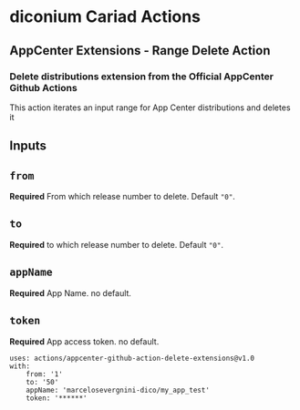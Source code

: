# diconium Cariad Actions
## AppCenter Extensions - Range Delete Action
### Delete distributions extension from the Official AppCenter Github Actions

This action iterates an input range for App Center distributions and deletes it

## Inputs

## `from`

**Required** From which release number to delete. Default `"0"`.

## `to`

**Required** to which release number to delete. Default `"0"`.

## `appName`

**Required** App Name. no default.

## `token`

**Required** App access token. no default.
```
uses: actions/appcenter-github-action-delete-extensions@v1.0
with:
    from: '1'
    to: '50'
    appName: 'marcelosevergnini-dico/my_app_test'
    token: '******'
```